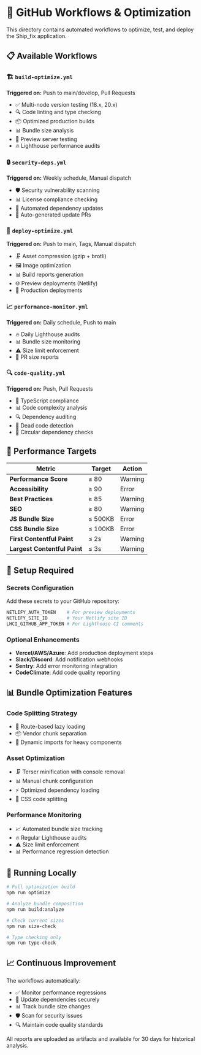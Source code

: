 # 🚀 GitHub Workflows & Optimization

This directory contains automated workflows to optimize, test, and deploy the Ship_fix application.

## 📋 Available Workflows

### 🏗️ `build-optimize.yml`
**Triggered on:** Push to main/develop, Pull Requests
- ✅ Multi-node version testing (18.x, 20.x)
- 🔍 Code linting and type checking
- 📦 Optimized production builds
- 📊 Bundle size analysis
- 🧪 Preview server testing
- 🔥 Lighthouse performance audits

### 🔒 `security-deps.yml`
**Triggered on:** Weekly schedule, Manual dispatch
- 🛡️ Security vulnerability scanning
- 📊 License compliance checking
- 🔄 Automated dependency updates
- 📝 Auto-generated update PRs

### 🚀 `deploy-optimize.yml`
**Triggered on:** Push to main, Tags, Manual dispatch
- 🗜️ Asset compression (gzip + brotli)
- 🖼️ Image optimization
- 📊 Build reports generation
- 🌐 Preview deployments (Netlify)
- 🚀 Production deployments

### 📈 `performance-monitor.yml`
**Triggered on:** Daily schedule, Push to main
- 🔥 Daily Lighthouse audits
- 📊 Bundle size monitoring
- ⚠️ Size limit enforcement
- 💬 PR size reports

### 🔍 `code-quality.yml`
**Triggered on:** Push, Pull Requests
- 🎯 TypeScript compliance
- 📊 Code complexity analysis
- 🔍 Dependency auditing
- 🧹 Dead code detection
- 🔄 Circular dependency checks

## 🎯 Performance Targets

| Metric | Target | Action |
|--------|--------|--------|
| **Performance Score** | ≥ 80 | Warning |
| **Accessibility** | ≥ 90 | Error |
| **Best Practices** | ≥ 85 | Warning |
| **SEO** | ≥ 80 | Warning |
| **JS Bundle Size** | ≤ 500KB | Error |
| **CSS Bundle Size** | ≤ 100KB | Error |
| **First Contentful Paint** | ≤ 2s | Warning |
| **Largest Contentful Paint** | ≤ 3s | Warning |

## 🔧 Setup Required

### Secrets Configuration
Add these secrets to your GitHub repository:

```bash
NETLIFY_AUTH_TOKEN    # For preview deployments
NETLIFY_SITE_ID       # Your Netlify site ID
LHCI_GITHUB_APP_TOKEN # For Lighthouse CI comments
```

### Optional Enhancements
- **Vercel/AWS/Azure**: Add production deployment steps
- **Slack/Discord**: Add notification webhooks
- **Sentry**: Add error monitoring integration
- **CodeClimate**: Add code quality reporting

## 📊 Bundle Optimization Features

### Code Splitting Strategy
- 🎯 Route-based lazy loading
- 📦 Vendor chunk separation
- 🔄 Dynamic imports for heavy components

### Asset Optimization
- 🗜️ Terser minification with console removal
- 📊 Manual chunk configuration
- ⚡ Optimized dependency loading
- 🎨 CSS code splitting

### Performance Monitoring
- 📈 Automated bundle size tracking
- 🔥 Regular Lighthouse audits
- ⚠️ Size limit enforcement
- 📊 Performance regression detection

## 🚀 Running Locally

```bash
# Full optimization build
npm run optimize

# Analyze bundle composition
npm run build:analyze

# Check current sizes
npm run size-check

# Type checking only
npm run type-check
```

## 📈 Continuous Improvement

The workflows automatically:
- ✅ Monitor performance regressions
- 🔄 Update dependencies securely
- 📊 Track bundle size changes
- 🛡️ Scan for security issues
- 🔍 Maintain code quality standards

All reports are uploaded as artifacts and available for 30 days for historical analysis.
